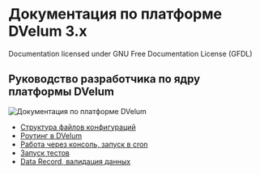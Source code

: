 Документация по платформе DVelum 3.x
===
Documentation licensed under GNU Free Documentation License (GFDL)

## Руководство разработчика по ядру платформы DVelum

![Документация по платформе DVelum](https://github.com/dvelum/dvelum/tree/master/docs/ru/developer)

* [Структура файлов конфигураций](configs.md)
* [Роутинг в DVelum](routing.md)
* [Работа через консоль, запуск в cron](console.md)
* [Запуск тестов](tests.md)
* [Data Record, валидация данных](https://github.com/dvelum/DR)

